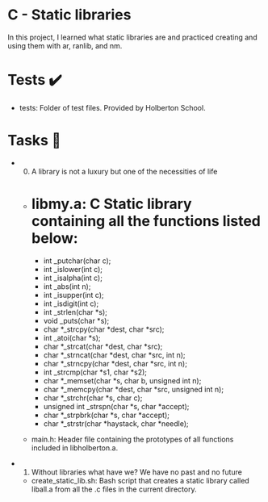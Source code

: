 # C - Static libraries
In this project, I learned what static libraries are and practiced creating and using them with ar, ranlib, and nm.

# Tests ✔️

 - tests: Folder of test files. Provided by Holberton School.
# Tasks 📃

- 0. A library is not a luxury but one of the necessities of life

  - # libmy.a: C Static library containing all the functions listed below:

    - int _putchar(char c);
    - int _islower(int c);
    - int _isalpha(int c);
    - int _abs(int n);
    - int _isupper(int c);
    - int _isdigit(int c);
    - int _strlen(char *s);
    - void _puts(char *s);
    - char *_strcpy(char *dest, char *src);
    - int _atoi(char *s);
    - char *_strcat(char *dest, char *src);
    - char *_strncat(char *dest, char *src, int n);
    - char *_strncpy(char *dest, char *src, int n);
    - int _strcmp(char *s1, char *s2);
    - char *_memset(char *s, char b, unsigned int n);
    - char *_memcpy(char *dest, char *src, unsigned int n);
    - char *_strchr(char *s, char c);
    - unsigned int _strspn(char *s, char *accept);
    - char *_strpbrk(char *s, char *accept);
    - char *_strstr(char *haystack, char *needle);
  - main.h: Header file containing the prototypes of all functions included in libholberton.a.

- 1. Without libraries what have we? We have no past and no future

  - create_static_lib.sh: Bash script that creates a static library called liball.a from all the .c files in the current directory.
